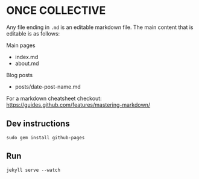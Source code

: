 # ONCE COLLECTIVE
Any file ending in `.md` is an editable markdown file. The main content that is editable is as follows:

Main pages
- index.md
- about.md

Blog posts
- posts/date-post-name.md

For a markdown cheatsheet checkout: https://guides.github.com/features/mastering-markdown/

## Dev instructions
`sudo gem install github-pages`

## Run
`jekyll serve --watch`

